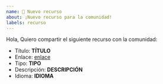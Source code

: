 ```yaml
---
name: 🚀 Nuevo recurso
about: ¡Nuevo recurso para la comunidad!
labels: recurso
---
```


<!-- ⚠️ Si no respetas este template este issue será cerrado. -->

<!-- ⚠️ Asegurate de los siguientes puntos:
  1. El recurso que estás compartiendo, no ha sido públicado ya.
  2. El tipo de recurso se va a añadir en el tipo correcto.
-->

<!-- Para rellenar este template, reemplaza los campos __TÍTULO__, __LINK__ y __DESCRIPCIÓN__ con tu contenido. Cada recurso consta de un título, enlace y breve descripción sobre lo que se puede encontrar en el enlace.
Reemplaza __TIPO__ con el apartado que consideras debería estar tu recurso. Elige entre: Cursos, Libros, Papers, Artículo/Blog, Proyectos/Tensorflow o Videos.
Por último añade __IDIOMA__ con el código ISO 639-1 del lenguage usado en el recurso. Por ejemplo: Inglés (EN), Español (ES). Consultar códigos si fuese necesario en https://en.wikipedia.org/wiki/List_of_ISO_639-1_codes.
-->

Hola,
Quiero compartir el siguiente recurso con la comunidad:

- Título: __TÍTULO__
- Enlace: [enlace](__LINK__)
- Tipo: __TIPO__
- Descripción: __DESCRIPCIÓN__
- Idioma: __IDIOMA__